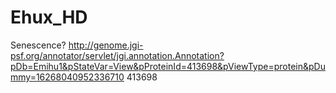 # Ehux_HD

Senescence? http://genome.jgi-psf.org/annotator/servlet/jgi.annotation.Annotation?pDb=Emihu1&pStateVar=View&pProteinId=413698&pViewType=protein&pDummy=16268040952336710
413698
